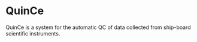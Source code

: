 # QuinCe
QuinCe is a system for the automatic QC of data collected from ship-board scientific instruments.
